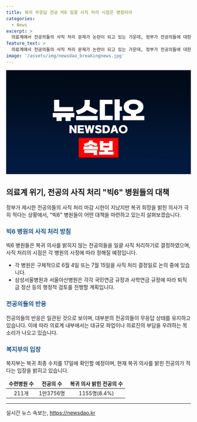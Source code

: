 ```yaml
---
title: 복귀 무응답 전공 빅6 일괄 사직 처리 시점은 병원따라
categories:
  - News
excerpt: >
  의료계에서 전공의들의 사직 처리 문제가 논란이 되고 있는 가운데, 정부가 전공의들에 대한 복귀 의향을 확인하기 위해 시한을 제시했지만 많은 전공의들이 무응답 상태인 것으로 나타났다. 빅6 병원들은 무응답 전공의들에 대해 일괄 사직 처리를 결정했으며, 이로써 의료공백 문제가 더 악화될 전망이다. 의료진과 교수들 사이에 반발이 예상되고 있으며, 복지부는 복귀 최종 수치를 17일에 확인할 계획이다. 
feature_text: >
  의료계에서 전공의들의 사직 처리 문제가 논란이 되고 있는 가운데, 정부가 전공의들에 대한 복귀 의향을 확인하기 위해 시한을 제시했지만 많은 전공의들이 무응답 상태인 것으로 나타났다. 빅6 병원들은 무응답 전공의들에 대해 일괄 사직 처리를 결정했으며, 이로써 의료공백 문제가 더 악화될 전망이다. 의료진과 교수들 사이에 반발이 예상되고 있으며, 복지부는 복귀 최종 수치를 17일에 확인할 계획이다. 
image: '/assets/img/newsdao_breakingnews.jpg'
---
```


<p><img src="/assets/img/newsdao_breakingnews.jpg" alt="ranknews 속보" /></p>

<h2 data-ke-size="size26">의료계 위기, 전공의 사직 처리 "빅6" 병원들의 대책</h2>

<p data-ke-size="size16">정부가 제시한 전공의들의 사직 처리 마감 시한이 지났지만 복귀 희망을 밝힌 의사가 극히 적다는 상황에서, "빅6" 병원들이 어떤 대책을 마련하고 있는지 살펴보겠습니다.</p>

<h3><b><span style="color: #1a5490;">빅6 병원의 사직 처리 방침</span></b></h3>

<p data-ke-size="size16">빅6 병원들은 복귀 의사를 밝히지 않는 전공의들을 일괄 사직 처리하기로 결정하였으며, 사직 처리의 시점은 각 병원의 사정에 따라 정해질 예정입니다.</p>

<ul>
<li>각 병원은 구체적으로 6월 4일 또는 7월 15일을 사직 처리 결정일로 논의 중에 있습니다.</li>
<li>삼성서울병원과 서울아산병원은 각각 국민연금 규정과 사학연금 규정에 따라 퇴직금 정산 등의 행정적 검토를 진행할 계획입니다.</li>
</ul>

<h3><b><span style="color: #1a5490;">전공의들의 반응</span></b></h3>

<p data-ke-size="size16">전공의들의 반응은 일관된 것으로 보이며, 대부분의 전공의들이 무응답 상태를 유지하고 있습니다. 이에 따라 의료계 내부에서는 대규모 파업이나 의료진의 부담을 우려하는 목소리가 나오고 있습니다.</p>

<h3><b><span style="color: #1a5490;">복지부의 입장</span></b></h3>

<p data-ke-size="size16">복지부는 복귀 최종 수치를 17일에 확인할 예정이며, 현재 복귀 의사를 밝힌 전공의가 적다는 입장을 밝히고 있습니다.</p>

<table>
<thead>
<tr>
<td style="text-align: center; height: 17px;"><b>수련병원 수</b></td>
<td style="text-align: center; height: 17px;"><b>전공의 수</b></td>
<td style="text-align: center; height: 17px;"><b>복귀 의사 밝힌 전공의 수</b></td>
</tr>
</thead>
<tbody>
<tr>
<td style="text-align: center; height: 17px;">211개</td>
<td style="text-align: center; height: 17px;">1만3756명</td>
<td style="text-align: center; height: 17px;">1155명(8.4%)</td>
</tr>
</tbody>
</table>

<hr>

<p data-ke-size="size16"></p>
실시간 뉴스 속보는, <a href="https://newsdao.kr" rel="dofollow">https://newsdao.kr</a>


